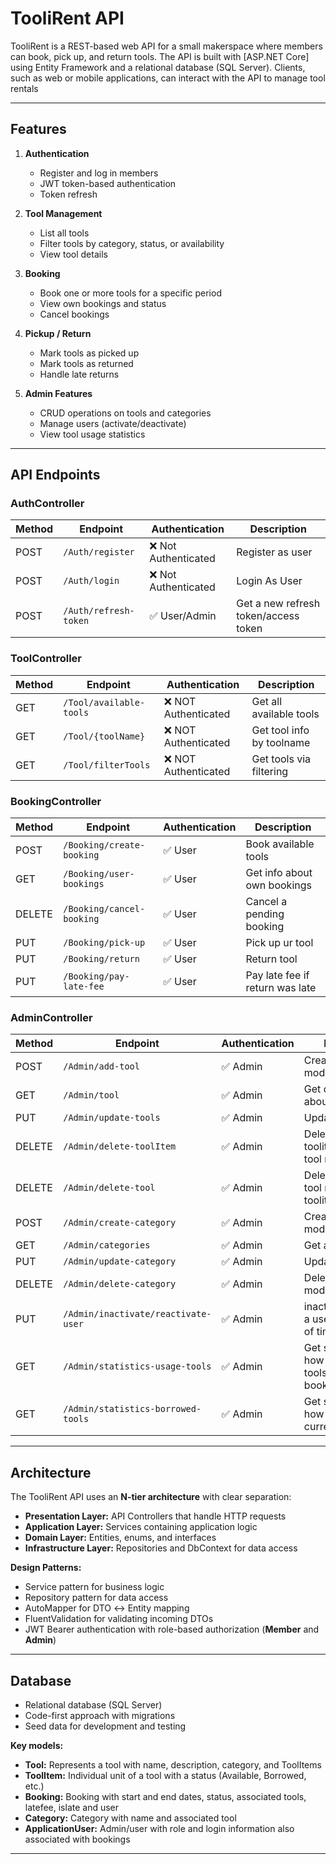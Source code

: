 # TooliRent API

TooliRent is a REST-based web API for a small makerspace where members can book, pick up, and return tools. The API is built with [ASP.NET Core] using Entity Framework and a relational database (SQL Server). Clients, such as web or mobile applications, can interact with the API to manage tool rentals

---

## Features

1. **Authentication**
   - Register and log in members
   - JWT token-based authentication
   - Token refresh

2. **Tool Management**
   - List all tools
   - Filter tools by category, status, or availability
   - View tool details

3. **Booking**
   - Book one or more tools for a specific period
   - View own bookings and status
   - Cancel bookings

4. **Pickup / Return**
   - Mark tools as picked up
   - Mark tools as returned
   - Handle late returns

5. **Admin Features**
   - CRUD operations on tools and categories
   - Manage users (activate/deactivate)
   - View tool usage statistics
     
---

## API Endpoints

### AuthController
| Method | Endpoint | Authentication | Description |
|--------|----------|----------------|----------------|
| POST   | `/Auth/register` | ❌ Not Authenticated | Register as user | 
| POST   | `/Auth/login` | ❌ Not Authenticated | Login As User | 
| POST   | `/Auth/refresh-token` | ✅ User/Admin | Get a new refresh token/access token | 

### ToolController
| Method | Endpoint | Authentication | Description |
|--------|----------|----------------|----------------|
| GET    | `/Tool/available-tools` | ❌ NOT Authenticated | Get all available tools |
| GET    | `/Tool/{toolName}` | ❌ NOT Authenticated | Get tool info by toolname | 
| GET    | `/Tool/filterTools` | ❌ NOT Authenticated | Get tools via filtering  | 

### BookingController
| Method | Endpoint | Authentication | Description |
|--------|----------|----------------|----------------|
| POST   | `/Booking/create-booking` | ✅ User | Book available tools |
| GET    | `/Booking/user-bookings` | ✅ User | Get info about own bookings | 
| DELETE | `/Booking/cancel-booking` | ✅ User | Cancel a pending booking | 
| PUT    | `/Booking/pick-up` | ✅ User | Pick up ur tool | 
| PUT    | `/Booking/return` | ✅ User | Return tool |
| PUT    | `/Booking/pay-late-fee` | ✅ User | Pay late fee if return was late |

### AdminController
| Method | Endpoint | Authentication | Description |
|--------|----------|----------------|----------------|
| POST   | `/Admin/add-tool` | ✅ Admin | Create new tool model |
| GET    | `/Admin/tool` | ✅ Admin | Get detailed info about a tool | 
| PUT    | `/Admin/update-tools` | ✅ Admin | Update a tool | 
| DELETE | `/Admin/delete-toolItem` | ✅ Admin | Delete a specific toolitem within a tool model | 
| DELETE | `/Admin/delete-tool` | ✅ Admin | Delete the whole tool model including toolitems |
| POST   | `/Admin/create-category` | ✅ Admin | Create a category model |
| GET    | `/Admin/categories` | ✅ Admin | Get all categories |
| PUT    | `/Admin/update-category` | ✅ Admin | Update a category |
| DELETE | `/Admin/delete-category` | ✅ Admin | Delete a category model |
| PUT    | `/Admin/inactivate/reactivate-user` | ✅ Admin | inactivate/reactivate a user for a period of time |
| GET    | `/Admin/statistics-usage-tools` | ✅ Admin | Get statistics of how many times tools are getting booked |
| GET    | `/Admin/statistics-borrowed-tools` | ✅ Admin | Get statistics of how many tools are currently borrowed |

---

## Architecture

The TooliRent API uses an **N-tier architecture** with clear separation:

- **Presentation Layer:** API Controllers that handle HTTP requests  
- **Application Layer:** Services containing application logic  
- **Domain Layer:** Entities, enums, and interfaces  
- **Infrastructure Layer:** Repositories and DbContext for data access  

**Design Patterns:**

- Service pattern for business logic  
- Repository pattern for data access  
- AutoMapper for DTO ↔ Entity mapping  
- FluentValidation for validating incoming DTOs  
- JWT Bearer authentication with role-based authorization (**Member** and **Admin**)  

---

## Database

- Relational database (SQL Server)  
- Code-first approach with migrations  
- Seed data for development and testing  

**Key models:**

- **Tool:** Represents a tool with name, description, category, and ToolItems  
- **ToolItem:** Individual unit of a tool with a status (Available, Borrowed, etc.)  
- **Booking:** Booking with start and end dates, status, associated tools, latefee, islate and user
- **Category:** Category with name and associated tool
- **ApplicationUser:** Admin/user with role and login information also associated with bookings

---




